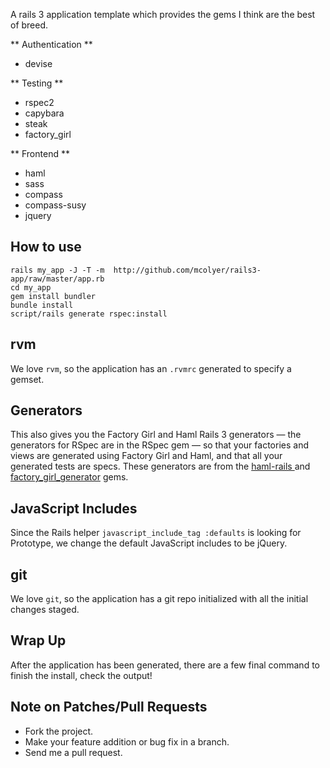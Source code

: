 A rails 3 application template which provides the gems I think are the best of breed.

** Authentication **

* devise

** Testing **

* rspec2
* capybara
* steak
* factory_girl

** Frontend **

* haml
* sass
* compass
* compass-susy
* jquery

How to use
----------

    rails my_app -J -T -m  http://github.com/mcolyer/rails3-app/raw/master/app.rb
    cd my_app
    gem install bundler
    bundle install
    script/rails generate rspec:install

rvm
---

We love `rvm`, so the application has an `.rvmrc` generated to specify a gemset.

Generators
----------

This also gives you the Factory Girl and Haml Rails 3 generators &mdash; the
generators for RSpec are in the RSpec gem &mdash; so that your factories and
views are generated using Factory Girl and Haml, and that all your generated
tests are specs. These generators are from the [ haml-rails
](http://github.com/indirect/haml-rails) and [factory_girl_generator](http://github.com/leshill/factory_girl_generator) gems.

JavaScript Includes
-------------------

Since the Rails helper `javascript_include_tag :defaults` is looking for
Prototype, we change the default JavaScript includes to be jQuery.

git
---

We love `git`, so the application has a git repo initialized with all the initial changes staged.

Wrap Up
-------

After the application has been generated, there are a few final command to finish the install, check the output!

Note on Patches/Pull Requests
-----------------------------

* Fork the project.
* Make your feature addition or bug fix in a branch.
* Send me a pull request.
